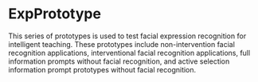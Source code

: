 # ExpPrototype
This series of prototypes is used to test facial expression recognition for intelligent teaching. These prototypes include non-intervention facial recognition applications, interventional facial recognition applications, full information prompts without facial recognition, and active selection information prompt prototypes without facial recognition.
